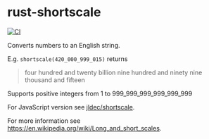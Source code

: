 # rust-shortscale
[![CI](https://github.com/jldec/rust-shortscale/workflows/CI/badge.svg)](https://github.com/jldec/rust-shortscale/actions)

Converts numbers to an English string.

E.g. `shortscale(420_000_999_015)` returns

> four hundred and twenty billion nine hundred and ninety nine thousand and fifteen

Supports positive integers from 1 to 999_999_999_999_999_999

For JavaScript version see [jldec/shortscale](https://github.com/jldec/shortscale).

For more information see https://en.wikipedia.org/wiki/Long_and_short_scales.
